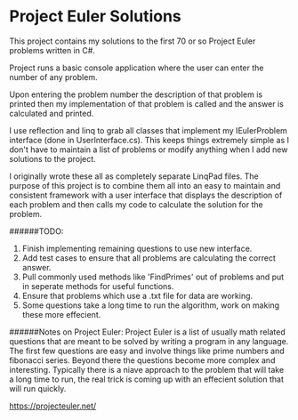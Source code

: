 # Project Euler Solutions

This project contains my solutions to the first 70 or so Project Euler problems written in C#.

Project runs a basic console application where the user can enter the number of any problem.

Upon entering the problem number the description of that problem is printed then my implementation of that problem is called and the answer is calculated and printed.

I use reflection and linq to grab all classes that implement my IEulerProblem interface (done in UserInterface.cs). This keeps things extremely simple as I don't have to maintain a list of problems or modify anything when I add new solutions to the project.

I originally wrote these all as completely separate LinqPad files. The purpose of this project is to combine them all into an 
easy to maintain and consistent framework with a user interface that displays the description of each problem and then calls 
my code to calculate the solution for the problem.

######TODO:
1. Finish implementing remaining questions to use new interface.
2. Add test cases to ensure that all problems are calculating the correct answer.
3. Pull commonly used methods like 'FindPrimes' out of problems and put in seperate methods for useful functions.
4. Ensure that problems which use a .txt file for data are working.
4. Some questions take a long time to run the algorithm, work on making these more effecient.

######Notes on Project Euler:
Project Euler is a list of usually math related questions that are meant to be solved by writing a program in any language. 
The first few questions are easy and involve things like prime numbers and fibonacci series. Beyond there the questions become more complex and interesting. Typically there is a niave approach to the problem that will take a long time to run, 
the real trick is coming up with an effecient solution that will run quickly.

https://projecteuler.net/
